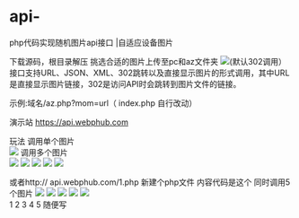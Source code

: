 # api-
php代码实现随机图片api接口 |自适应设备图片

下载源码，根目录解压
挑选合适的图片上传至pc和az文件夹
<img src="域名">(默认302调用）
接口支持URL、JSON、XML、302跳转以及直接显示图片的形式调用，其中URL是直接显示图片链接，302是访问API时会跳转到图片文件的链接。

示例:域名/az.php?mom=url（ index.php 自行改动）

演示站 https://api.webphub.com

玩法 
调用单个图片  
<img src="http://你的域名.com">
调用多个图片  
<img src="http://你的域名?mom=1">
<img src="http://你的域名?mom=2">
<img src="http://你的域名?mom=3">
<img src="http://你的域名?mom=4">
<img src="http://你的域名?mom=5">

或者http:// api.webphub.com/1.php 
新建个php文件 内容代码是这个 同时调用5个图片
<img src="http://你的域名?mom=1">
<img src="http://你的域名?mom=2">
<img src="http://你的域名?mom=3">
<img src="http://你的域名?mom=4">
<img src="http://你的域名?mom=5">  
1 2 3 4 5 随便写
